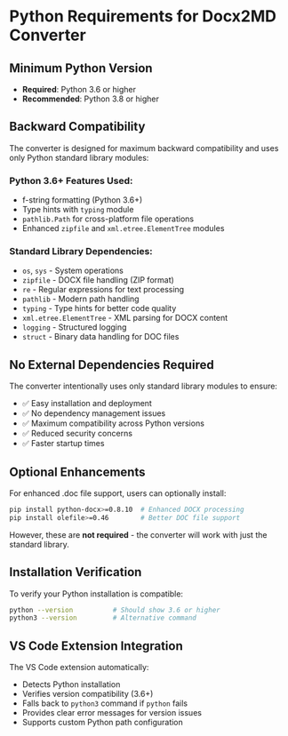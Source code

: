 # Python Requirements for Docx2MD Converter

## Minimum Python Version
- **Required**: Python 3.6 or higher
- **Recommended**: Python 3.8 or higher

## Backward Compatibility

The converter is designed for maximum backward compatibility and uses only Python standard library modules:

### Python 3.6+ Features Used:
- f-string formatting (Python 3.6+)
- Type hints with `typing` module
- `pathlib.Path` for cross-platform file operations
- Enhanced `zipfile` and `xml.etree.ElementTree` modules

### Standard Library Dependencies:
- `os`, `sys` - System operations
- `zipfile` - DOCX file handling (ZIP format)
- `re` - Regular expressions for text processing
- `pathlib` - Modern path handling
- `typing` - Type hints for better code quality
- `xml.etree.ElementTree` - XML parsing for DOCX content
- `logging` - Structured logging
- `struct` - Binary data handling for DOC files

## No External Dependencies Required

The converter intentionally uses only standard library modules to ensure:
- ✅ Easy installation and deployment
- ✅ No dependency management issues
- ✅ Maximum compatibility across Python versions
- ✅ Reduced security concerns
- ✅ Faster startup times

## Optional Enhancements

For enhanced .doc file support, users can optionally install:
```bash
pip install python-docx>=0.8.10  # Enhanced DOCX processing
pip install olefile>=0.46        # Better DOC file support
```

However, these are **not required** - the converter will work with just the standard library.

## Installation Verification

To verify your Python installation is compatible:

```bash
python --version          # Should show 3.6 or higher
python3 --version         # Alternative command
```

## VS Code Extension Integration

The VS Code extension automatically:
- Detects Python installation
- Verifies version compatibility (3.6+)
- Falls back to `python3` command if `python` fails
- Provides clear error messages for version issues
- Supports custom Python path configuration
